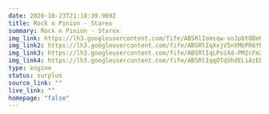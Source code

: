 ```yaml
---
date: 2020-10-23T21:18:39.909Z
title: Rock n Pinion - Starex
summary: Rock n Pinion - Starex
img_link: https://lh3.googleusercontent.com/fife/ABSRlIomsqw-voJpbtOBeKaxdmh-HTQTGTklmaOQzhZYIWg_GntWdVY4Em2pjkBD4abUjgRylErUpOKtjVhrK8wp7c1_HIpfhHkVcsjZTVi_o6UpC9CRz2pJjMiQjXejnCFxgL3O6ng-7vxCssL6nFmS1wCT8cVMkm_0V2WjFli1l45Q6lRUpr2q4YHFE88TbCGsWZPgH20Jfus0GIRNF_vwHFn8mASO5EUQqBx7bgxlPks5Lnphvmuc3PfhPLNMbixR9LtOgH3av7DXQyJWRkkexN8vgG7LiOJ3Bb1HMb9UH-CZKyPhENX9qSngP3be1q2-fgAY6PRYmwNIthiOpY5WfPJz5Dag0hKohSRgxTW3Eii3clGkoNwTLfrDOsslv8y1fUKEGD8Gdde9qjDvUCvME-ufGqQTocJxu0c4Ly88fxnwPQ4iI-0Nes67PJFb1_9yOD3peMbUuRd5FibadMyk2-1w21Y6-kqHj4H0Cx7Lh9Itgx_k1W4-YFdGZL0jytNaHistzIjfDRo3BCxO_BqlDzD_F4pvloteuIWFHZ9ffiOLcZJ_bvC9r7vcdqXKNkHyXgxW1FoKa1FaAJPOxREoPElkyCznts9qGaB3EG7amsKdyjkXjIeTNCYpK8gD2yIGRhJbnZlvRfGBi-l7jkhjS8PD39o9qsIhFcN2rH7mvS-yDdeDN6p90cDfhsGm-zwM_eyaHMEMY1xK_tveFVZtrrhY0zoFxAyCJQ=w738-h650-ft
img_link2: https://lh3.googleusercontent.com/fife/ABSRlIqXxjV5nXMbPR6YbfvgpjKEQhvbPVR79rtEaRHsVPRSKXO7331KI5v9pSGVnBl6VMg2GU1dXB1J14EuzuW63kUaQme7t13hky9RPyXCUQhV4po-_fOmeWokiVdaUlaCUqkXaNaxvI92dY2W4yNFOZFHmYvI872uEpCIlyapyU5RhUdIoGC62d_b747r8-uih108ypRStvGmCY-ia2fIsv8ga94tbnLbcnbtAwhr-VNCVQu2P_v8GIs3ZdaygVj2so67QikLLgtrDnBLfOWwbunbCYamQ0lK47j-qjrZy5NCFkD2dESAHQykV94T7ZPIn7pZ7Z7zvlpRL9JGt2_sVpM6wQ98OgpmelKHFXZzuW0tPquYD4jQj0wvyACJaVMUuuG0mJGjhAE8iL37OlSmxCEiQ_r7vaX1txsG-hsxp_0RzMYSXDHzg3TmW-L4GvcaXpzjcdbxdg2c6X1Y8Cm4n2zBNH0jQ1VlPFj9EbjVim62ypySipD9toOEkzubGe4GJ4iQyMFOK4ugjiYm9dqeedUFU7rMythXPSZc0KQ0EYcNsZ08kl1LKkBfE_E_owQz4DnbAJHXMJNJRBfKyNkVsvMNrP1TTm5e423Wn4J8WihdU55VAYgMjOlEit6PX1F4nZxWReGIcPUW4uFE8PAYbjMlQ0ZLUWUOKziE1ttBKmueBfTfTMlWIuWhC4HrAdqJ9lrQEfGzB65NDbEZoyGpddnghWFJpa0zHA=w738-h650-ft
img_link3: https://lh3.googleusercontent.com/fife/ABSRlIqLPoiXd-PM2cFmZMWTCT6qLR9sjpVPOXuhSL9V1REuWtQAXCAUtT0oar9FWF_uQyokVWn_33PVmYIxaoWlK1rH1vlYo_z661fPZO4UiSNB0jXgI88qSXB1WBQTjC-XH-ig_SB7ggZjsg9QhZmv-jGgN3_3Qy_QJHHO26yDfnKLjBhyCF9gERp6J9oARAfj816rO3D5C84SPRbmtgAiB22jaRAk6o66WMLKGflEz5juTDAxpVkmzqU4dh-dbgvk0ku2zSZbp674rXn8KjxR5JMxy39HOCPWzU8D0r-Adi-ZXam9NzfkV3yz5xbJ1dY4xEUye00lhQ2aIRMkBanpCDHNEhXWBwlLTfBqv8oabSmCQiTnBLCVI1bcr-Iru4xeSyim1WQl_4wbKAsn6SlvThuEpjvqWG9GWtAYVpjcO0KOAty5rcUgA5Jz9jpicFFbdh207-O9a7ettBo1dsxDNk3QWeUpklW8X0Y7Q_Mr95BM1WJrLiBwhW4ty2wAECiRf7zHyUo95rUuMMTzP7lYYKNia4zcDNiZsBVGV8BB751L8QrZFQWCihffVtDy15Nu41a1Umg3AZLWQvyAvAdE4qiWuttLk4LoaWz04QnA4PwTW26Am2HIzyRdcAbNZoBlihOz9L--PJTEi1-G6XLB3swCWnFRebOHa51OxqFFzkWDC1MvZ8xf9favzqPTC86P27YkNqQgFgaAVBkpjjwZ6423HDIC3XM5Ng=w738-h650-ft
img_link4: https://lh3.googleusercontent.com/fife/ABSRlIqqOTqVhdELiAzEbrrvhpoFS2m6jhQ2hYHTaj1xKE3T6HRp2rLs551Sg-eFdTBEY60cvPcFKy5n4DEdMiaWRqx3GgX1HBdWK0rfW1EwROvmt_MKfoR9J5KfaTu5LuIhSbaEwkmPxtlrIvfoKfhy42JNO9NWfExHRklTHSegsyrmA6Fcaq0zkdVJk4ZlNaJ-wnOIPpQOlEW24zzkVB-FLim4KbeLtVZtEGSjR1lkI7s5tNTsEULILTMXhhgwYm-XK9RNcHm9FA2sbyVCoRZ64PLuJERpYZoMJsKvFssnPkS2AegDDAmqTneisx-xDpBK7SrUCvWnHjtWGGEWHluKlO4IulfmYU8UNgWbWF2jAgriCJdzIZxwEI6VCkMbNyseNCpgw6oFy6-A5wBVBqAMIHA6XnnwbLx1UqCgwZ5cwOUZivtDMQC1hAZ7oZ29meAvrN_R-04IPDMFPhv0b8SiG2hj0PFxiZyRLVp7f6O0HD2HcA9NpT8lcbRWA4ubm-QypDzDmQMLbtqjBYmoDlDpswMrEOHLI9gGzY-1rhdhF3au3Y7rgbxVV90OK2HRdXG8Z3rdfdhIhRXnZwFxTw7vHIDsH8WI8xw8_IqCKLB-DYhoPBx1Xcde3K5zf2hjWJP_q-BeiWIKM_X3oz6SNXL2BrUJGO0CHILD8XopyYzNvd1Q68TEZtFYDam2ROA8N2ooee6mM8dgcZIsDIwzE6mopxLBngonAts8KA=w738-h650-ft
type: engine
status: surplus
source_link: ""
live_link: ""
homepage: "false"
---
```

